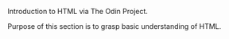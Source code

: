 Introduction to HTML via The Odin Project.

Purpose of this section is to grasp basic understanding of HTML.
